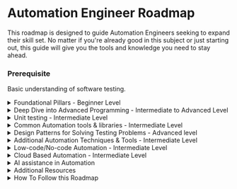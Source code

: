 # Automation Engineer Roadmap
This roadmap is designed to guide Automation Engineers seeking to expand their skill set. No matter if you're already good in this subject or just starting out, this guide will give you the tools and knowledge you need to stay ahead.

### Prerequisite
Basic understanding of software testing.

<details>
<summary>Foundational Pillars - Beginner Level
</summary>
  
  #### Introduction to Problem Solving
    
  - Understanding Problem Specification
  - Algorithmic Thinking
  - Data organization
  - Writing your first Pseudocode
    
  #### Programming Basics:
  - Explore IDE features well.
  - Learn fundamental programming constructs like I/O, variables, data types, loops, conditionals and functions.
  - File handling
  - Practise basic algorithms and data structures 
  - Understand error handling and debugging techniques.
  - Get familiar with version control system.
    
  #### OOP Concepts:
  - Introduction to Packages, Classes and objects, Constructors and Access Modifiers
  - Understand the principles of object-oriented programming (OOP) like encapsulation, inheritance, polymorphism, and abstraction.
  - Understand relationships between classes (association, aggregation, composition etc).
  - Apply good class design principles for maintainability.
  - Grasp object relationships and interactions (message passing, method calls).
  
  <details>
  <summary>Projects
  </summary>

   #### 1. Quiz Application:  
   
   #### Features:
   - Create a variety of question types (multiple choice, true/false, short answer).
   - Implement different difficulty levels.
   - Track user scores and progress.
   - Store and retrieve quiz data   
   
   #### Hint
   - Model questions, answers, and user scores using classes.
   - Use inheritance to create different question types.
   - Implement methods for handling user input, checking answers, and calculating scores.

   #### 2. Personal Finance Tracker:  
   #### Features:
   - Track income, expenses, and account balances.
   - Create budgets and categorize transactions.
   - Generate reports on spending habits and financial progress.
   
   #### Hint
   - Model accounts, transactions, and categories as classes.
   - Use methods for calculating balances, generating reports, and visualizing financial data.

   ### 3. Restaurant Menu Management System:  
   #### Features:
   - Add, edit, and delete menu items. 
   - Categorise dishes
   - Calculate bills
   - Print orders.

   #### Hint
   - Create a "MenuItem" class with constructors for different dish types (drinks, appetisers, main courses).
   - Use static methods for common tasks like printing the entire menu or calculating total bill.
   - Implement inner classes for order details and customer information.
   - Apply generics to handle different data types for menu items and order specifics.
   - Develop a console based user interface for managing the menu and handling orders.
   
   #### Aditonal project ideas
   - https://www.geeksforgeeks.org/java-projects/
   - https://www.geeksforgeeks.org/python-projects-beginner-to-advanced/
   - https://www.interviewbit.com/blog/c-sharp-projects/
   - https://www.freecodecamp.org/news/javascript-projects-for-beginners/

  </details>
</details>

<details>
<summary>Deep Dive into Advanced Programming - Intermediate to Advanced Level
</summary>

  #### Advanced Programming Concepts:
  - Explore advanced features of your chosen language (e.g., Java 8 streams, Python decorators etc).
  - Learn functional programming concepts.
  - Gain understanding of concurrency concepts and how to use those effectively.
  - Learn error handling. Example: Utilize custom exceptions for clear and specific error categorization.
  - Leverage exception chaining for propagating context and simplifying debugging.

<details>
<summary>Projects
</summary>
  
#### 1 .Data Processing with Streams:
Implement a program that reads a text file, filters out words containing a specific letter, sorts them alphabetically, and counts the occurrences of each word.

Concepts:
- Stream API for functional-style operations on collections
- Lambda expressions and method references
- Intermediate operations (filter, map, sort) and terminal operations (count, collect)

#### 2. Functional Programming with Comparators:
Create a program that compares and sorts a list of Person objects based on different criteria (name, age, height) using custom comparators.

Concepts:
- Functional interfaces and lambda expressions
- Method references to existing methods
- Comparator chaining for combining multiple criteria

#### 3. Concurrent File Processing:
Develop a program that concurrently processes multiple files in a directory, performing tasks like counting lines, words, or characters.

Concepts:
- Use ExecutorService for managing threads
- Use Callable for tasks that return results
- Use Future for handling asynchronous results
- Use Synchronization mechanisms (locks, synchronized blocks) to ensure thread safety

#### 4. Custom Exception Handling:

Create a library management system that throws custom exceptions for invalid book IDs, missing books, or overdue returns.

Concepts:
- Extending Exception class to create custom exceptions
- Throwing and catching custom exceptions
- Exception chaining for preserving context information
    
</details>

#### Clean Code Practices:
- Readability: Write code that's easy to understand.
- Maintainability: Structure code for easy modification and bug fixing.
- Modularity: Break down code into well-defined, reusable components.
- Documentation: Provide clear explanations of code functionality and intent.
- Descriptive Naming: Use meaningful variable, function, and class names.
- Meaningful Comments: Explain complex logic or non-obvious code sections.
- Consistent Formatting: Adhere to a consistent code style guide for indentation, spacing, and newlines.
- Error Handling: Implement robust error checking and handling mechanisms.
- Refactoring: Regularly improve code structure without changing its external behavior.
- Code Reviews: Learn various effective ways for performing code reviews.

<details>
<summary>Project on Clean Code Practices
</summary>
  
  - Start with any open source sample code and try to apply the clean code concepts
  - Improve any of the above project already done using clean code practices now.
    
</details>

</details>

<details>
<summary>Unit testing - Intermediate Level
</summary>

### Unit Testing Concepts:
  - Understand the importance of unit testing and its role in automating test cases.
  - Introduction to Test Automation Pyramid
  - Start with any unit testing framework (Junit/TestNG/Pytest/NUnit etc)
  - Learn about test organization (hooks/fixtures)
  - Learn about test configurations
  - Learn about the  core compomnet of the unit test framework (Annotiations, Parameters, Dependencies, Factories, Listeners, Dependency injection etc as applicable.)
  - Understand about Assertions (AAA Pattern)
  - Creating Layered architecture (clear segrigation between business logic/application logic/data/utils)
  - Handling test data effectively from internal or external data sources.
  - Creating useful test reports
  - Creating reusable utlilities

### Test execution:
  - Run test on local machine
  - Deep dive into environment setup
  - Test Execution patterns (sequencial vs parallel)
  - Run test on docker container in local machine
  - Run test on CI (example: github action)
  - Run test on dedicated setup in cloud (example:EC2)
  - Run test using cloud services (example: browserstack)

<details>
<summary>Project - Test Data Management System
</summary>

  ### Should support the following Core Functionalities:
  #### Database Interactions:
  - Use JDBC to connect to your chosen database (MySQL, PostgreSQL, etc.).
  - Create classes to represent test data entities and map them to database tables.
  - Implement methods for CRUD (Create, Read, Update, Delete) operations on test data.
  #### Mock Data Generation:
  - Use libraries like Apache Commons Lang for random data generation.
  - Create custom logic for generating realistic data based on specific data types and formats.
  #### Data Anonymization:
  - Develop algorithms for masking or obfuscating sensitive information (e.g., names, addresses).
  - Consider using libraries like Apache OpenBLAS for more advanced anonymization techniques.
  #### Import/Export:
  - Use Java's file I/O capabilities to read and write test data from/to files (CSV, JSON, XML).
  - Implement parsing and formatting logic for different data formats.
  #### User Interface:
  - Create a menu-driven console application for user input.
  - Display options for managing test data, generating data, searching, importing/exporting, etc.
  #### Test Framework Integration:
  - Write unit tests to ensure the TDMP's functionalities work as expected.
  - Create test cases for database interactions, data generation, anonymization, and other features.
</details>

</details>

<details>
<summary> Common Automation tools & libraries - Intermediate Level
</summary>

  #### Web app Automation
  - Understand common web application architectures (e.g., client-server, single-page applications).
  - Recognize elements of website design and layout (headers, footers, navigations, forms).
  - Practice manipulating DOM elements from browser console (adding/removing nodes, modifying attributes).
  - Understand basic event handling and user interaction patterns on web pages.
  - Explore different web automation frameworks (Example: Selenium, Cypress, Playwright) features
  - Start with any one web automation library and learn it well.
  - Learn common strategies for handling dynamic elements and page transitions.
  - Understand debugging techniques for identifying and resolving web automation issues.

  ### Mobile app Automation
  - Understand how mobile apps interact with the device (operating system, sensors, hardware).
  - Differentiate between native, hybrid, and web mobile app architectures.
  - Grasp the concept of app packages, activities, and intents.
  - Understand the need for emulators, simulators, and real devices for automation testing.
  - Familiarize yourself with mobile device configuration and management tools.
  - Compare and contrast popular mobile automation frameworks (Appium, Espresso etc).
  - Choose a stable tool based on your app type, language preference, and project requirements.
  - Deep dive into concepts like object locators, desired capabilities, driver configurations etc.
  - Start with mobile web browser automation (e.g., Chrome on Android) for fundamental understanding.
  - Progress to native app automation 
  - Finally, explore hybrid app automation, understanding the interplay between native and web components.
    
  ### API Automation
  - Understanding API basics: Grasp the fundamental concepts of APIs, including RESTful architecture, request-response patterns, HTTP methods (GET, POST, PUT, DELETE), status codes, authentication methods (basic, OAuth, tokens).
  - Explore various Backend technologies used for API development, such as Node.js, Flask (Python), Spring Boot (Java)
  - Choose appropriate API testing tools/libraries (Postman, RestAssured, Karate DSL or others based on your language and project needs.
  - Configure necessary environments for testing, including test servers, API endpoints, mocking tools, and data setup.
  - Learn how to construct and execute API requests using the chosen tool, handling different HTTP methods, headers, parameters, and body data.
  - Validate API responses for expected structure, data, status codes, and error messages.
  - Learn how to use API chains for validating business scenarios using APIs.
  - Manage test data effectively for different test cases, using techniques like parameterization and data-driven testing. 

</details>

<details>
<summary> Design Patterns for Solving Testing Problems - Advanced level
</summary>
  
  - Understand importantance of using design patterns in test code.
  - Design pattern classifications
  - Page Object for managing application side code in a web automation framework
  - Factory method design pattern for enabling flexibility in test setup and teardown.
  - Fluent Interface for enhancing test readability and maintainability by enabling method chaining.
  - Decorator pattern for dynamically adding or modifying behavior of test objects without affecting their core functionality.
  - Singleton pattern for managing shared resources or test configurations.
  - Adapter pattern for facilitate testing with external systems or legacy code by adapting incompatible interfaces.
  - Observer pattern can be used for implementing notification mechanisms or test reporting.
  - Builder patterns for creating pojo classes in api framework.

  <details>
  <summary> Project
  </summary>
  
  #### Web/mobile automation Framework 
  - Create an automation framework using Page object and singleton design patterns supporting desktop and mobile chrome browser.
  - Execute the tests using cloud based service (example: Lambdatest)

  ### Web/API automation framework
  - Combine web UI interaction capabilities with API testing functionalities within a single framework.

  ### Rest API automation framework with complete test pyramid coverage.
  - Start with any existing API backend code from github.
  - Create a API automation framework adding tests in unit/integration/contract and end2end layers.

  </details>

</details>

<details>
<summary>Additional Automation Techniques & Tools - Intermediate Level
</summary>

- Static analysis/Style guides: Enforce code quality and consistency before execution (e.g., SonarQube, ESLint).
- Contract testing: Ensure independent systems communicate as expected (e.g., Pact, Spring Cloud Contract).
- Model Based Testing: Derive test cases from system model behavior (e.g., Conformiq Qtronic, GraphWalker).
- Visual Validation:Verify UI appearance and layouts automatically (e.g., Applitools Eyes, Percy).
- Test containers: Provide lightweight, isolated environments for tests (e.g., Testcontainers, Docker Compose).
- Property based Testing: Generate varied inputs to uncover edge cases (e.g., Hypothesis, QuickCheck).
- Mutation testing: Measure test effectiveness by intentionally introducing errors (e.g., Pitest, Stryker).
- API Mocking: Simulate external services for testing in isolation (e.g., WireMock, MockServer).
- Monitoring tools: Track application performance and health (e.g., Splunk, Datadog).
- Performance testing tools: Measure application performance under load (e.g., JMeter, Gatling, K6, LightHouse).
- Static Application Security Testing (SAST) Tools: Analyse source code for security vulnerabilities without needing to run the application. (e.g., SonarQube, Fortify)
- Dynamic Application Security Testing (DAST) Tools: Scan running applications for vulnerabilities (e.g., Veracode, Qualys)
- Secret scaners : Scan code for leaked secrets (e.g., Talisman,TruffleHog ) 

</details>

<details>
<summary>Low-code/No-code Automation - Intermediate Level
</summary>

- Explore the world of low-code/no-code automation tools. 
- Pick up any one low-code automation tool and understand the key features and limitations

#### Project
Create a keyword-driven automation frameworks similar to the low code tool you had explored.

</details>

<details>
<summary>Cloud Based Automation - Intermediate Level
</summary>

- Explore key offerings from various cloud providers like AWS CodeBuild, Google Cloud Build, Azure DevOps Pipelines, etc.
- Setting up and configuring cloud-based automation pipelines for specific testing scenarios (e.g., web UI automation, API testing).
- How to integrate Cloud-based automation environment with CI/CD pipelines for continuous testing and delivery.
- Explore and understand essential security practices for cloud-based automation, like access control, secrets management, and vulnerability scanning.

</details>

<details>
<summary>AI assistance in Automation
</summary>
  
  - Code Generation and Completion 
  - Template generation tools for generate boilerplate code, configuration files, and API client libraries automatically, saving you time and effort.
  - Generate test scripts
  - Generate test data
  - Analyse test results for RCA
    
</details>

<details>
<summary>Additional Resources
</summary>

  ### Youtube Videos:
  - [freeCodeCamp.org](https://www.youtube.com/playlist?list=PLWKjhJtqVAbnRT_hue-3zyiuIYj0OlpyG)
  - [Coding With John](https://www.youtube.com/playlist?list=PLkeaG1zpPTHiMjczpmZ6ALd46VjjiQJ_8)
  - [In28mins](https://www.youtube.com/playlist?list=PL91AF2D4024AA59AF)
  - [Programming with Mosh](https://www.youtube.com/@programmingwithmosh)

  ### Blogs/Links
  - https://jenkov.com/tutorials/java/index.html
  - https://github.com/onlyfullstack/java-8-features
  - https://github.com/PacktPublishing/Java-Coding-Problems
  - https://www.baeldung.com/
  - https://www.javacodegeeks.com/
  - https://www.baeldung.com/java-jqwik-property-based-testing
  - https://graphwalker.github.io/
  - https://www.baeldung.com/java-mutation-testing-with-pitest
  - https://martinfowler.com/articles/practical-test-pyramid.html

</details>

<details>
<summary>How To Follow this Roadmap
</summary>
  
  - Dedicate at least 1 hour daily to practising and learning new skills. Consistency is key to progress.
  - Use a github repostory to push code and share with others.
  - Create a 3-month plan with specific goals and review it monthly to adapt and adjust your roadmap as needed.
  - The field of test automation is constantly evolving. Stay updated with the latest trends and technologies through blogs, conferences, and online communities.
  - Connect with other automation engineers, participate in online forums and discussions, and learn from each other's experiences.
</details>
